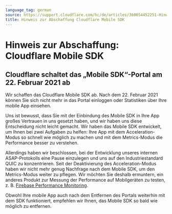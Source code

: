 ```yaml
---
language_tag: german
source: https://support.cloudflare.com/hc/de/articles/360054452251-Hinweis-zur-Abschaffung-Cloudflare-Mobile-SDK
title: Hinweis zur Abschaffung Cloudflare Mobile SDK 
---
```


# Hinweis zur Abschaffung: Cloudflare Mobile SDK 



## Cloudflare schaltet das „Mobile SDK“-Portal am 22. Februar 2021 ab

Wir schaffen das Cloudflare Mobile SDK ab. Nach dem 22. Februar 2021 können Sie sich nicht mehr in das Portal einloggen oder Statistiken über Ihre mobile App einsehen.

Uns ist bewusst, dass Sie mit der Einbindung des Mobile SDK in Ihre App großes Vertrauen in uns gesetzt haben, und wir haben uns diese Entscheidung nicht leicht gemacht. Wir haben das Mobile SDK entwickelt, um Ihnen bei zwei Aufgaben zu helfen: Ihre App mit dem Acceleration-Modus so schnell wie möglich zu machen und mit dem Metrics-Modus die Performance besser zu verstehen.

Allerdings haben wir beschlossen, bei der Entwicklung unseres internen ASAP-Protokolls eine Pause einzulegen und uns auf den Industriestandard QUIC zu konzentrieren. Seit der Deaktivierung des Acceleration-Modus haben wir nicht mehr genug Nachfrage nach dem Mobile SDK, um den Metrics-Modus weiter zu pflegen. Wir möchten Sie deshalb ermuntern, ein anderes Produkt zur Messung der Performance auf Mobilgeräten zu testen, z. B. [Firebase Performance Monitoring](https://firebase.google.com/products/performance).

Obwohl Ihre mobile App auch nach dem Entfernen des Portals weiterhin mit dem SDK funktioniert, empfehlen wir Ihnen, das Mobile SDK so bald wie möglich zu entfernen.
